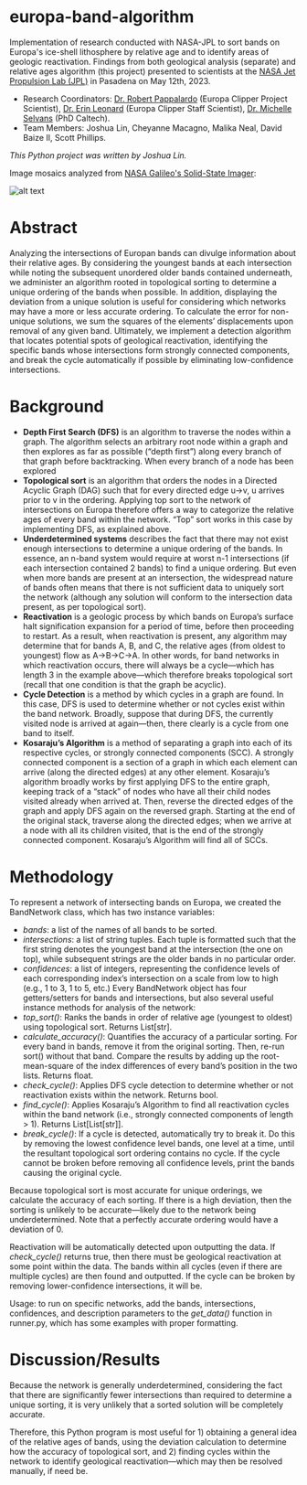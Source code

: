 # europa-band-algorithm
Implementation of research conducted with NASA-JPL to sort bands on Europa's ice-shell lithosphere by relative age and to identify areas of geologic reactivation. Findings from both geological analysis (separate) and relative ages algorithm (this project) presented to scientists at the [NASA Jet Propulsion Lab (JPL)](https://www.jpl.nasa.gov/) in Pasadena on May 12th, 2023. 
* Research Coordinators: [Dr. Robert Pappalardo](https://science.jpl.nasa.gov/people/pappalardo/) (Europa Clipper Project Scientist), [Dr. Erin Leonard](https://science.jpl.nasa.gov/people/leonard/) (Europa Clipper Staff Scientist), [Dr. Michelle Selvans](https://airandspace.si.edu/people/staff/michelle-selvans) (PhD Caltech).
* Team Members: Joshua Lin, Cheyanne Macagno, Malika Neal, David Baize II, Scott Phillips.

*This Python project was written by Joshua Lin.*

Image mosaics analyzed from [NASA Galileo's Solid-State Imager](https://astrogeology.usgs.gov/search/map/Europa/Mosaic/Equirectangular_Mosaics_of_Europa_v3):

![alt text](https://astrogeology.usgs.gov/cache/images/1ca8fca37b10e3db141f165ce9990965_Europa_mosaic_thumbnail_xl.JPG "Galileo Mosaics")

# Abstract

Analyzing the intersections of Europan bands can divulge information about their relative ages. By considering the youngest bands at each intersection while noting the subsequent unordered older bands contained underneath, we administer an algorithm rooted in topological sorting to determine a unique ordering of the bands when possible. In addition, displaying the deviation from a unique solution is useful for considering which networks may have a more or less accurate ordering. To calculate the error for non-unique solutions, we sum the squares of the elements’ displacements upon removal of any given band. Ultimately, we implement a detection algorithm that locates potential spots of geological reactivation, identifying the specific bands whose intersections form strongly connected components, and break the cycle automatically if possible by eliminating low-confidence intersections.

# Background
* **Depth First Search (DFS)** is an algorithm to traverse the nodes within a graph. The algorithm selects an arbitrary root node within a graph and then explores as far as possible (“depth first”) along every branch of that graph before backtracking. When every branch of a node has been explored 
* **Topological sort** is an algorithm that orders the nodes in a Directed Acyclic Graph (DAG) such that for every directed edge u→v, u arrives prior to v in the ordering. Applying top sort to the network of intersections on Europa therefore offers a way to categorize the relative ages of every band within the network. “Top” sort works in this case by implementing DFS, as explained above.
* **Underdetermined systems** describes the fact that there may not exist enough intersections to determine a unique ordering of the bands. In essence, an n-band system would require at worst n-1 intersections (if each intersection contained 2 bands) to find a unique ordering. But even when more bands are present at an intersection, the widespread nature of bands often means that there is not sufficient data to uniquely sort the network (although any solution will conform to the intersection data present, as per topological sort).
* **Reactivation** is a geologic process by which bands on Europa’s surface halt signification expansion for a period of time, before then proceeding to restart. As a result, when reactivation is present, any algorithm may determine that for bands A, B, and C, the relative ages (from oldest to youngest) flow as A→B→C→A. In other words, for band networks in which reactivation occurs, there will always be a cycle—which has length 3 in the example above—which therefore breaks topological sort (recall that one condition is that the graph be acyclic).
* **Cycle Detection** is a method by which cycles in a graph are found. In this case, DFS is used to determine whether or not cycles exist within the band network. Broadly, suppose that during DFS, the currently visited node is arrived at again—then, there clearly is a cycle from one band to itself.
* **Kosaraju’s Algorithm** is a method of separating a graph into each of its respective cycles, or strongly connected components (SCC). A strongly connected component is a section of a graph in which each element can arrive (along the directed edges) at any other element. Kosaraju’s algorithm broadly works by first applying DFS to the entire graph, keeping track of a “stack” of nodes who have all their child nodes visited already when arrived at. Then, reverse the directed edges of the graph and apply DFS again on the reversed graph. Starting at the end of the original stack, traverse along the directed edges; when we arrive at a node with all its children visited, that is the end of the strongly connected component. Kosaraju’s Algorithm will find all of SCCs. 

# Methodology
To represent a network of intersecting bands on Europa, we created the BandNetwork class, which has two instance variables: 
* *bands*: a list of the names of all bands to be sorted.
* *intersections*: a list of string tuples. Each tuple is formatted such that the first string denotes the youngest band at the intersection (the one on top), while subsequent strings are the older bands in no particular order.
* *confidences*: a list of integers, representing the confidence levels of each corresponding index’s intersection on a scale from low to high (e.g., 1 to 3, 1 to 5, etc.)
Every BandNetwork object has four getters/setters for bands and intersections, but also several useful instance methods for analysis of the network:
* *top\_sort()*: Ranks the bands in order of relative age (youngest to oldest) using topological sort. Returns List[str].
* *calculate\_accuracy()*: Quantifies the accuracy of a particular sorting. For every band in bands, remove it from the original sorting. Then, re-run sort() without that band. Compare the results by adding up the root-mean-square of the index differences of every band’s position in the two lists. Returns float.
* *check\_cycle()*: Applies DFS cycle detection to determine whether or not reactivation exists within the network. Returns bool. 
* *find\_cycle()*: Applies Kosaraju’s Algorithm to find all reactivation cycles within the band network (i.e., strongly connected components of length > 1). Returns List[List[str]].
* *break\_cycle()*: If a cycle is detected, automatically try to break it. Do this by removing the lowest confidence level bands, one level at a time, until the resultant topological sort ordering contains no cycle. If the cycle cannot be broken before removing all confidence levels, print the bands causing the original cycle.

Because topological sort is most accurate for unique orderings, we calculate the accuracy of each sorting. If there is a high deviation, then the sorting is unlikely to be accurate—likely due to the network being underdetermined. Note that a perfectly accurate ordering would have a deviation of 0.

Reactivation will be automatically detected upon outputting the data. If *check\_cycle()* returns true, then there must be geological reactivation at some point within the data. The bands within all cycles (even if there are multiple cycles) are then found and outputted. If the cycle can be broken by removing lower-confidence intersections, it will be.

Usage: to run on specific networks, add the bands, intersections, confidences, and description parameters to the *get\_data()* function in runner.py, which has some examples with proper formatting.

# Discussion/Results

Because the network is generally underdetermined, considering the fact that there are significantly fewer intersections than required to determine a unique sorting, it is very unlikely that a sorted solution will be completely accurate. 

Therefore, this Python program is most useful for 1) obtaining a general idea of the relative ages of bands, using the deviation calculation to determine how the accuracy of topological sort, and 2) finding cycles within the network to identify geological reactivation—which may then be resolved manually, if need be. 

